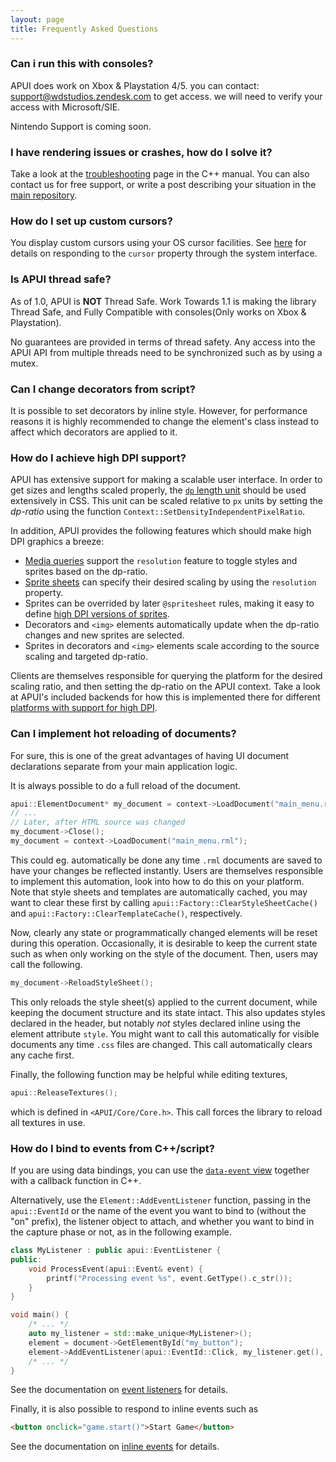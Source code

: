 ```yaml
---
layout: page
title: Frequently Asked Questions
---
```

### Can i run this with consoles?

APUI does work on Xbox & Playstation 4/5. you can contact: support@wdstudios.zendesk.com to get access. we will need to verify your access with Microsoft/SIE. 

Nintendo Support is coming soon.

### I have rendering issues or crashes, how do I solve it?

Take a look at the [troubleshooting](cpp_manual/troubleshooting.html) page in the C++ manual. You can also contact us for free support, or write a post describing your situation in the [main repository]([https](https://github.com/WatchDogStudios/APUI-Public/discussions)).


### How do I set up custom cursors?

You display custom cursors using your OS cursor facilities. See [here](cpp_manual/contexts.html#mouse-cursor) for details on responding to the `cursor` property through the system interface.


### Is APUI thread safe?

As of 1.0, APUI is **NOT** Thread Safe. Work Towards 1.1 is making the library Thread Safe, and Fully Compatible with consoles(Only works on Xbox & Playstation).

No guarantees are provided in terms of thread safety. Any access into the APUI API from multiple threads need to be synchronized such as by using a mutex.


### Can I change decorators from script?

It is possible to set decorators by inline style. However, for performance reasons it is highly recommended to change the element's class instead to affect which decorators are applied to it.


### How do I achieve high DPI support?

APUI has extensive support for making a scalable user interface. In order to get sizes and lengths scaled properly, the [`dp` length unit](CSS/syntax.html#dp-unit) should be used extensively in CSS. This unit can be scaled relative to `px` units by setting the *dp-ratio* using the function `Context::SetDensityIndependentPixelRatio`.

In addition, APUI provides the following features which should make high DPI graphics a breeze:

- [Media queries](CSS/media_queries.html) support the `resolution` feature to toggle styles and sprites based on the dp-ratio.
- [Sprite sheets](CSS/sprite_sheets.html) can specify their desired scaling by using the `resolution` property.
- Sprites can be overrided by later `@spritesheet` rules, making it easy to define [high DPI versions of sprites](CSS/sprite_sheets.html#high-dpi).
- Decorators and `<img>` elements automatically update when the dp-ratio changes and new sprites are selected.
- Sprites in decorators and `<img>` elements scale according to the source scaling and targeted dp-ratio.

Clients are themselves responsible for querying the platform for the desired scaling ratio, and then setting the dp-ratio on the APUI context. Take a look at APUI's included backends for how this is implemented there for different [platforms with support for high DPI](https://github.com/mikke89/APUI#apui-backends).


### Can I implement hot reloading of documents?

For sure, this is one of the great advantages of having UI document declarations separate from your main application logic.

It is always possible to do a full reload of the document. 

```cpp
apui::ElementDocument* my_document = context->LoadDocument("main_menu.rml");
// ...
// Later, after HTML source was changed
my_document->Close();
my_document = context->LoadDocument("main_menu.rml");
```
This could eg. automatically be done any time `.rml` documents are saved to have your changes be reflected instantly. Users are themselves responsible to implement this automation, look into how to do this on your platform. Note that style sheets and templates are automatically cached, you may want to clear these first by calling `apui::Factory::ClearStyleSheetCache()` and `apui::Factory::ClearTemplateCache()`, respectively.

Now, clearly any state or programmatically changed elements will be reset during this operation. Occasionally, it is desirable to keep the current state such as when only working on the style of the document. Then, users may call the following.

```cpp
my_document->ReloadStyleSheet();
```

This only reloads the style sheet(s) applied to the current document, while keeping the document structure and its state intact. This also updates styles declared in the header, but notably *not* styles declared inline using the element attribute `style`. You might want to call this automatically for visible documents any time `.css` files are changed. This call automatically clears any cache first.

Finally, the following function may be helpful while editing textures,
```cpp
apui::ReleaseTextures();
```
which is defined in `<APUI/Core/Core.h>`. This call forces the library to reload all textures in use.


### How do I bind to events from C++/script?

If you are using data bindings, you can use the [`data-event` view](data_bindings/views_and_controllers.html#data-event) together with a callback function in C++.

Alternatively, use the `Element::AddEventListener` function, passing in the `apui::EventId` or the name of the event you want to bind to (without the "on" prefix), the listener object to attach, and whether you want to bind in the capture phase or not, as in the following example.

```cpp
class MyListener : public apui::EventListener {
public:
	void ProcessEvent(apui::Event& event) {
		printf("Processing event %s", event.GetType().c_str());
	}
}

void main() {
	/* ... */
	auto my_listener = std::make_unique<MyListener>();
	element = document->GetElementById("my_button");
	element->AddEventListener(apui::EventId::Click, my_listener.get(), false);
	/* ... */
}
```
See the documentation on [event listeners](cpp_manual/events.html#event-listeners) for details.

Finally, it is also possible to respond to inline events such as 

```html
<button onclick="game.start()">Start Game</button>
```
See the documentation on [inline events](cpp_manual/events.html#inline-events) for details.
